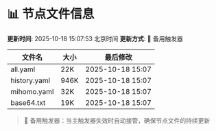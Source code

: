 # 📊 节点文件信息

**更新时间**: 2025-10-18 15:07:53 北京时间
**更新方式**: 🔄 备用触发器

| 文件名 | 大小 | 最后修改 |
|--------|------|----------|
| all.yaml | 22K | 2025-10-18 15:07 |
| history.yaml | 946K | 2025-10-18 15:07 |
| mihomo.yaml | 32K | 2025-10-18 15:07 |
| base64.txt | 19K | 2025-10-18 15:07 |

> 🔄 备用触发器：当主触发器失效时自动接管，确保节点文件的持续更新
